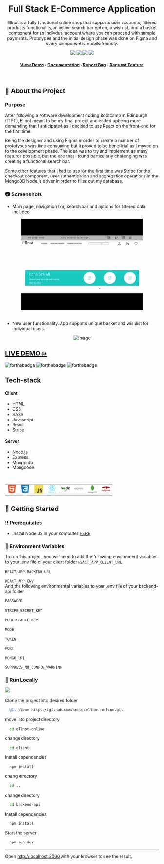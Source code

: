 <div align="center">

# Full Stack E-Commerce Application

  <p>
Ellnot is a fully functional online shop that supports user accounts, filtered products functionality,an active search bar option, a wishlist, and a basket component for an indivdual account where you can proceed with sample payments. Prototypes and the initial design phase was done on Figma and every component is mobile friendly.
  </p>
  
<!-- Badges -->
<a href="https://airbnb-sclone.vercel.app" target="_blank">![](https://img.shields.io/website-up-down-green-red/http/monip.org.svg)</a>
![](https://img.shields.io/badge/Maintained-Yes-indigo)
![](https://img.shields.io/github/issues/tneos/ellnot-online)
![](https://img.shields.io/github/last-commit/tneos/ellnot-online)

<h4>
    <a href="https://ellnot-shop.onrender.com/">View Demo</a>
  <span> · </span>
    <a href="https://github.com/SashenJayathilaka/Airbnb-Build/blob/master/README.md">Documentation</a>
  <span> · </span>
    <a href="https://github.com/SashenJayathilaka/Airbnb-Build/issues">Report Bug</a>
  <span> · </span>
    <a href="https://github.com/SashenJayathilaka/Airbnb-Build/issues">Request Feature</a>
  </h4>
</div>

<br />

<!-- About the Project -->

## :star2: About the Project

<!--Purpose-->

### Purpose

After following a software development coding Bootcamp in Edinburgh (ITPT), Ellnot meant to be my final project and ended upbeing more demanding that I anticipated as I decided to use React on the front-end for the first time.

Being the designer and using Figma in order to create a number of prototypes was time consuming but it proved to be beneficial as I moved on to the development phase. The idea was to try and implement as many features possible, but the one that I found particularly challenging was creating a functional search bar.

Some other features that I had to use for the first time was Stripe for the checkout component, user authentication and aggregation operations in the MongoDB Node.js driver in order to filter out my database.

<!-- Screenshots -->

### :camera: Screenshots

- Main page, navigation bar, search bar and options for filtered data included

<div align="center">
<a href="https://ellnot-shop.onrender.com/"><img  src='./client/public/demo/main-page.gif' alt='image'/></a>
</div>

<br />

- New user functionality. App supports unique basket and wishlist for individual users.

<div align="center">
<a href="https://ellnot-shop.onrender.com/"><img  src='./client/public/demo/new-user.gif' alt='image'/></a>
</div>

## <a href="https://airbnb-sclone.vercel.app" target="_blank">LIVE DEMO 💥</a>

![forthebadge](https://forthebadge.com/images/badges/built-with-love.svg)
![forthebadge](https://forthebadge.com/images/badges/for-you.svg)
![forthebadge](https://forthebadge.com/images/badges/powered-by-coffee.svg)

## Tech-stack

#### Client

- HTML
- CSS
- SASS
- Javascript
- React
- Stripe

#### Server

- Node.js
- Express
- Mongo.db
- Mongoose

<br />

<table>
    <tr>
        <td>
<a href="#"><img src="https://github.com/devicons/devicon/blob/master/icons/html5/html5-original.svg" alt="" width="30" height="30" /></a>
        </td>
                <td>
<a href="#"><img src="https://github.com/devicons/devicon/blob/master/icons/css3/css3-original.svg" alt="Google" width="30" height="30" /></a>
        </td>
                        <td>
<a href="#"><img src="https://github.com/devicons/devicon/blob/master/icons/javascript/javascript-original.svg" alt="" width="30" height="30" /></a>
        </td>
                              <td>
<a href="#"><img src="https://github.com/devicons/devicon/blob/master/icons/react/react-original-wordmark.svg" alt="" width="30" height="30" /></a>
        </td>
                        <td>
<a href="#"><img src="https://github.com/devicons/devicon/blob/master/icons/nodejs/nodejs-original-wordmark.svg" alt="" width="30" height="30" /></a>
        </td>
                                <td>
<a href="#"><img src="https://github.com/devicons/devicon/blob/master/icons/express/express-original-wordmark.svg" alt="" width="30"height="30"/></a>
        </td>
                                      <td>
<a href="#"><img src="https://github.com/devicons/devicon/blob/master/icons/mongodb/mongodb-original-wordmark.svg" alt="" width="30"height="30"/></a>
        </td>
      <td>
<a href="#"><img src="https://github.com/devicons/devicon/blob/master/icons/mongoose/mongoose-original-wordmark.svg" alt="" width="30"height="30"/></a>
        </td>
    </tr>
</table>

## :toolbox: Getting Started

### :bangbang: Prerequisites

- Install Node JS in your computer <a href='https://nodejs.org/en/'>HERE</a>

<!-- Env Variables -->

### :key: Environment Variables

To run this project, you will need to add the following environment variables to your .env file of your client folder
`REACT_APP_CLIENT_URL`

`REACT_APP_BACKEND_URL`

`REACT_APP_ENV`\
And the following environmental variables to your .env file of your backend-api folder

`PASSWORD`

`STRIPE_SECRET_KEY`

`PUBLISHABLE_KEY`

`MODE`

`TOKEN`

`PORT`

`MONGO_URI`

`SUPPRESS_NO_CONFIG_WARNING`

<!-- Run Locally -->

### :running: Run Locally

![](https://img.shields.io/badge/GIT-E44C30?style=for-the-badge&logo=git&logoColor=white)

Clone the project into desired folder

```bash
  git clone https://github.com/tneos/ellnot-online.git
```

move into project directory

```bash
  cd ellnot-online
```

change directory

```bash
  cd client
```

Install dependencies

```bash
  npm install
```

chang directory

```bash
  cd ..
```

change directory

```bash
  cd backend-api
```

Install dependencies

```bash
  npm install
```

Start the server

```bash
  npm run dev
```

<hr />

Open [http://localhost:3000](http://localhost:3000) with your browser to see the result.
